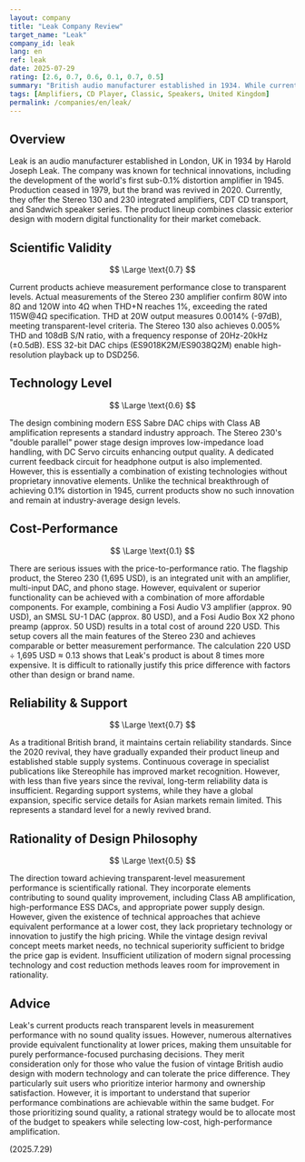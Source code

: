 ```yaml
---
layout: company
title: "Leak Company Review"
target_name: "Leak"
company_id: leak
lang: en
ref: leak
date: 2025-07-29
rating: [2.6, 0.7, 0.6, 0.1, 0.7, 0.5]
summary: "British audio manufacturer established in 1934. While current products approach transparent-level measurement performance, they face significant cost-performance challenges with substantial price differences compared to more affordable alternatives."
tags: [Amplifiers, CD Player, Classic, Speakers, United Kingdom]
permalink: /companies/en/leak/
---
```

## Overview

Leak is an audio manufacturer established in London, UK in 1934 by Harold Joseph Leak. The company was known for technical innovations, including the development of the world's first sub-0.1% distortion amplifier in 1945. Production ceased in 1979, but the brand was revived in 2020. Currently, they offer the Stereo 130 and 230 integrated amplifiers, CDT CD transport, and Sandwich speaker series. The product lineup combines classic exterior design with modern digital functionality for their market comeback.

## Scientific Validity

$$ \Large \text{0.7} $$

Current products achieve measurement performance close to transparent levels. Actual measurements of the Stereo 230 amplifier confirm 80W into 8Ω and 120W into 4Ω when THD+N reaches 1%, exceeding the rated 115W@4Ω specification. THD at 20W output measures 0.0014% (-97dB), meeting transparent-level criteria. The Stereo 130 also achieves 0.005% THD and 108dB S/N ratio, with a frequency response of 20Hz-20kHz (±0.5dB). ESS 32-bit DAC chips (ES9018K2M/ES9038Q2M) enable high-resolution playback up to DSD256.

## Technology Level

$$ \Large \text{0.6} $$

The design combining modern ESS Sabre DAC chips with Class AB amplification represents a standard industry approach. The Stereo 230's "double parallel" power stage design improves low-impedance load handling, with DC Servo circuits enhancing output quality. A dedicated current feedback circuit for headphone output is also implemented. However, this is essentially a combination of existing technologies without proprietary innovative elements. Unlike the technical breakthrough of achieving 0.1% distortion in 1945, current products show no such innovation and remain at industry-average design levels.

## Cost-Performance

$$ \Large \text{0.1} $$

There are serious issues with the price-to-performance ratio. The flagship product, the Stereo 230 (1,695 USD), is an integrated unit with an amplifier, multi-input DAC, and phono stage. However, equivalent or superior functionality can be achieved with a combination of more affordable components. For example, combining a Fosi Audio V3 amplifier (approx. 90 USD), an SMSL SU-1 DAC (approx. 80 USD), and a Fosi Audio Box X2 phono preamp (approx. 50 USD) results in a total cost of around 220 USD. This setup covers all the main features of the Stereo 230 and achieves comparable or better measurement performance. The calculation 220 USD ÷ 1,695 USD ≈ 0.13 shows that Leak's product is about 8 times more expensive. It is difficult to rationally justify this price difference with factors other than design or brand name.

## Reliability & Support

$$ \Large \text{0.7} $$

As a traditional British brand, it maintains certain reliability standards. Since the 2020 revival, they have gradually expanded their product lineup and established stable supply systems. Continuous coverage in specialist publications like Stereophile has improved market recognition. However, with less than five years since the revival, long-term reliability data is insufficient. Regarding support systems, while they have a global expansion, specific service details for Asian markets remain limited. This represents a standard level for a newly revived brand.

## Rationality of Design Philosophy

$$ \Large \text{0.5} $$

The direction toward achieving transparent-level measurement performance is scientifically rational. They incorporate elements contributing to sound quality improvement, including Class AB amplification, high-performance ESS DACs, and appropriate power supply design. However, given the existence of technical approaches that achieve equivalent performance at a lower cost, they lack proprietary technology or innovation to justify the high pricing. While the vintage design revival concept meets market needs, no technical superiority sufficient to bridge the price gap is evident. Insufficient utilization of modern signal processing technology and cost reduction methods leaves room for improvement in rationality.

## Advice

Leak's current products reach transparent levels in measurement performance with no sound quality issues. However, numerous alternatives provide equivalent functionality at lower prices, making them unsuitable for purely performance-focused purchasing decisions. They merit consideration only for those who value the fusion of vintage British audio design with modern technology and can tolerate the price difference. They particularly suit users who prioritize interior harmony and ownership satisfaction. However, it is important to understand that superior performance combinations are achievable within the same budget. For those prioritizing sound quality, a rational strategy would be to allocate most of the budget to speakers while selecting low-cost, high-performance amplification.

(2025.7.29)

